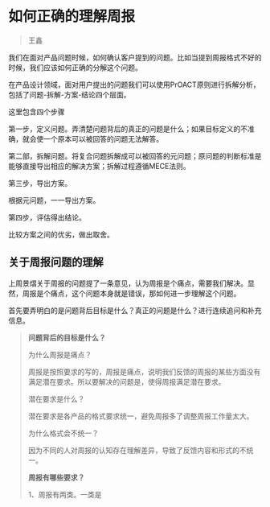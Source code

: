 # 如何正确的理解周报

> 王鑫

我们在面对产品问题时候，如何确认客户提到的问题。比如当提到周报格式不好的时候，我们应该如何正确的分解这个问题。

在产品设计领域，面对用户提出的问题我们可以使用PrOACT原则进行拆解分析，包括了问题-拆解-方案-结论四个层面。

这里包含四个步骤

第一步，定义问题。弄清楚问题背后的真正的问题是什么；如果目标定义的不准确，就会使一个原本可以被回答的问题无法解答。

第二部，拆解问题。将复合问题拆解成可以被回答的元问题；原问题的判断标准是能够直接导出相应的解决方案；拆解过程遵循MECE法则。

第三步，导出方案。

根据元问题，一一导出方案。

第四步，评估得出结论。

比较方案之间的优劣，做出取舍。

## 关于周报问题的理解

上周景熠关于周报的问题提了一条意见，认为周报是个痛点，需要我们解决。显然，周报是个痛点，这个问题本身就是错误，那如何进一步理解这个问题。

首先要弄明白的是问题背后目标是什么？真正的问题是什么？进行连续追问和补充信息。

>**问题背后的目标是什么？**
>
>为什么周报是痛点？
>
>周报是按照要求的写的，周报是痛点，说明我们反馈的周报的某些方面没有满足潜在要求。所以要解决的问题是，使得周报满足潜在要求。
>
>潜在要求是什么？
>
>潜在要求是各产品的格式要求统一，避免周报多了调整周报工作量太大。
>
>为什么格式会不统一？
>
>因为不同的人对周报的认知存在理解差异，导致了反馈内容和形式的不统一。
>
>**周报有哪些要求？**
>
>1、周报有两类。一类是
>
>
>
>



